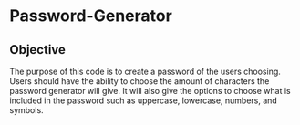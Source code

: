 # Password-Generator

## Objective

The purpose of this code is to create a password of the users choosing. Users should have the ability to choose the amount of characters the password generator will give. It will also give the options to choose what is included in the password such as uppercase, lowercase, numbers, and symbols. 

## 